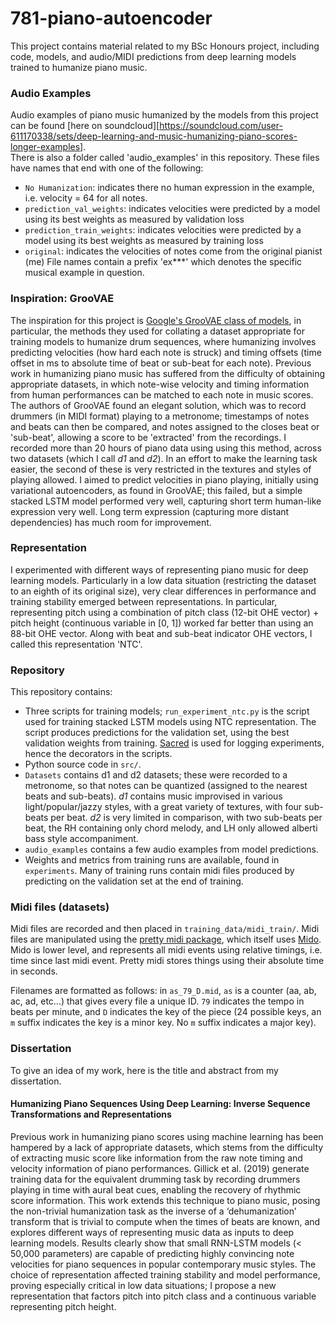 # 781-piano-autoencoder
This project contains material related to my BSc Honours project, including code, models, and audio/MIDI predictions from deep learning models trained to humanize piano music.

### Audio Examples
Audio examples of piano music humanized by the models from this project can be found [here on soundcloud][https://soundcloud.com/user-611170338/sets/deep-learning-and-music-humanizing-piano-scores-longer-examples].  
There is also a folder called 'audio_examples' in this repository. These files have names that end with one of the following:  
* `No Humanization`: indicates there no human expression in the example, i.e. velocity = 64 for all notes.
* `prediction_val_weights`: indicates velocities were predicted by a model using its best weights as measured by validation loss
* `prediction_train_weights`: indicates velocities were predicted by a model using its best weights as measured by training loss
* `original`: indicates the velocities of notes come from the original pianist (me)
File names contain a prefix 'ex***' which denotes the specific musical example in question.

### Inspiration: GrooVAE
The inspiration for this project is [Google's GrooVAE class of models](https://magenta.tensorflow.org/groovae), in particular, the methods they used for collating a dataset appropriate for training models to humanize drum sequences, where humanizing involves predicting velocities (how hard each note is struck) and timing offsets (time offset in ms to absolute time of beat or sub-beat for each note). Previous work in humanizing piano music has suffered from the difficulty of obtaining appropriate datasets, in which note-wise velocity and timing information from human performances can be matched to each note in music scores. The authors of GrooVAE found an elegant solution, which was to record drummers (in MIDI format) playing to a metronome; timestamps of notes and beats can then be compared, and notes assigned to the closes beat or 'sub-beat', allowing a score to be 'extracted' from the recordings. I recorded more than 20 hours of piano data using using this method, across two datasets (which I call *d1* and *d2*). In an effort to make the learning task easier, the second of these is very restricted in the textures and styles of playing allowed. I aimed to predict velocities in piano playing, initially using variational autoencoders, as found in GrooVAE; this failed, but a simple stacked LSTM model performed very well, capturing short term human-like expression very well. Long term expression (capturing more distant dependencies) has much room for improvement.

### Representation
I experimented with different ways of representing piano music for deep learning models. Particularly in a low data situation (restricting the dataset to an eighth of its original size), very clear differences in performance and training stability emerged between representations. In particular, representing pitch using a combination of pitch class (12-bit OHE vector) + pitch height (continuous variable in \[0, 1]) worked far better than using an 88-bit OHE vector. Along with beat and sub-beat indicator OHE vectors, I called this representation 'NTC'.

### Repository
This repository contains:
* Three scripts for training models; `run_experiment_ntc.py` is the script used for training stacked LSTM models using NTC representation. The script produces predictions for the validation set, using the best validation weights from training. [Sacred](https://github.com/IDSIA/sacred) is used for logging experiments, hence the decorators in the scripts.
* Python source code in `src/`.
* `Datasets` contains d1 and d2 datasets; these were recorded to a metronome, so that notes can be quantized (assigned to the nearest beats and sub-beats). *d1* contains music improvised in various light/popular/jazzy styles, with a great variety of textures, with four sub-beats per beat. *d2* is very limited in comparison, with two sub-beats per beat, the RH containing only chord melody, and LH only allowed alberti bass style accompaniment.
* `audio_examples` contains a few audio examples from model predictions.
* Weights and metrics from training runs are available, found in `experiments`. Many of training runs contain midi files produced by predicting on the validation set at the end of training.

### Midi files (datasets)
Midi files are recorded and then placed in `training_data/midi_train/`. Midi files are manipulated using the [pretty midi package](https://github.com/craffel/pretty-midi), which itself uses [Mido](https://github.com/mido/mido). Mido is lower level, and represents all midi events using relative timings, i.e. time since last midi event. Pretty midi stores things using their absolute time in seconds.

Filenames are formatted as follows: in `as_79_D.mid`, `as` is a counter (aa, ab, ac, ad, etc...) that gives every file a unique ID. `79` indicates the tempo in beats per minute, and `D` indicates the key of the piece (24 possible keys, an `m` suffix indicates the key is a minor key. No `m` suffix indicates a major key).

### Dissertation
To give an idea of my work, here is the title and abstract from my dissertation.

#### Humanizing Piano Sequences Using Deep Learning: Inverse Sequence Transformations and Representations

Previous work in humanizing piano scores using machine learning has been hampered by a lack of appropriate datasets, which stems from the difficulty of extracting music score like information from the raw note timing and velocity information of piano performances. Gillick et al. (2019) generate training data for the equivalent drumming task by recording drummers playing in time with aural beat cues, enabling the recovery of rhythmic score information. This work extends this technique to piano music, posing the non-trivial humanization task as the inverse of a ‘dehumanization’ transform that is trivial to compute when the times of beats are known, and explores different ways of representing music data as inputs to deep learning models. Results clearly show that small RNN-LSTM models (< 50,000 parameters) are capable of predicting highly convincing note velocities for piano sequences in popular contemporary music styles. The choice of representation affected training stability and model performance, proving especially critical in low data situations; I propose a new representation that factors pitch into pitch class and a continuous variable representing pitch height.


